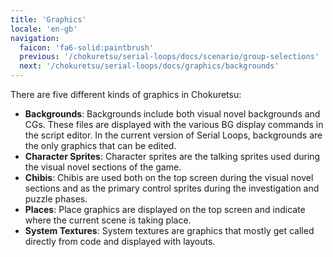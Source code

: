 ```yaml
---
title: 'Graphics'
locale: 'en-gb'
navigation:
  faicon: 'fa6-solid:paintbrush'
  previous: '/chokuretsu/serial-loops/docs/scenario/group-selections'
  next: '/chokuretsu/serial-loops/docs/graphics/backgrounds'
---
```


There are five different kinds of graphics in Chokuretsu:

* **Backgrounds**: Backgrounds include both visual novel backgrounds and CGs. These files are displayed with the various BG display commands in the script editor. In the current version of Serial Loops, backgrounds are the only graphics that can be edited.
* **Character Sprites**: Character sprites are the talking sprites used during the visual novel sections of the game.
* **Chibis**: Chibis are used both on the top screen during the visual novel sections and as the primary control sprites during the investigation and
  puzzle phases.
* **Places**: Place graphics are displayed on the top screen and indicate where the current scene is taking place.
* **System Textures**: System textures are graphics that mostly get called directly from code and displayed with layouts.